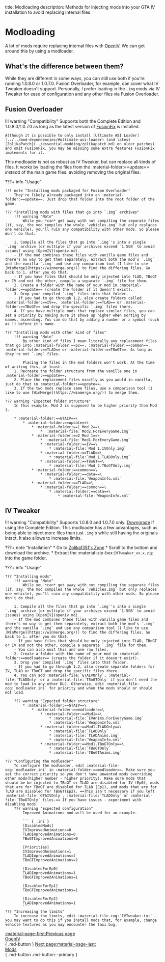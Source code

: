 title: Modloading
description: Methods for injecting mods into your GTA IV installation to avoid replacing internal files

# Modloading
A lot of mods require replacing internal files with [OpenIV](openiv.md). We can get around this by using a modloader.

## What's the difference between them?
While they are different in some ways, you can still use both if you're running 1.0.8.0 or 1.0.7.0. Fusion Overloader, for example, can cover what IV Tweaker doesn't support. Personally, I prefer loading in the `.img` mods via IV Tweaker for ease of configuration and any other files via Fusion Overloader.

## Fusion Overloader
!!! warning "Compatibility"
    Supports both the Complete Edition and 1.0.8.0/1.0.7.0 as long as the latest version of [FusionFix](../essential-modding/fusionfix.md) is installed.

    Although it is possible to only install [Ultimate ASI Loader](../../mod-dependencies/#ultimate-asi-loader) (and latest [ZolikaPatch](../essential-modding/zolikapatch.md) on older patches) and omit FusionFix, you may be missing some extra features FusionFix implements for it.
This modloader is not as robust as IV Tweaker, but can replace all kinds of files. It works by loading the files from the :material-folder:==update== *instead* of the main game files. avoiding removing the original files.

???+ info "Usage"

    !!! note "Installing mods packaged for Fusion Overloader"
        They're likely already packaged into an :material-folder:==update==. Just drop that folder into the root folder of the game.

    ??? "Installing mods with files that go into `.img` archives"
        !!! warning "Note"
            While you *can* get away with not compiling the separate files (if, say, the mod compiles the whole `vehicles.img` but only replaces one vehicle), you'll ruin any compatibility with other mods. So please don't do that.

        1. Compile all the files that go into `.img`'s into a single `.img` archive (or multiple if your archives exceed `1.5GB` to avoid issues) using [OpenIV](openiv.md).
        - If the mod combines these files with vanilla game files and there's no way to get them separately, extract both the mod's `.img` and the vanilla `.img` and use any comparison tool (I like to use [WinMerge](https://winmerge.org/)) to find the differing files. Go back to 1. after you do that.
        - If you have files that should be only injected into TLAD, TBoGT or IV and not the other, compile a separate `.img` file for them.
        2. Create a folder with the name of your mod in :material-folder:==update== (create the folder if it doesn't exist).
        3. Drop your compiled `.img` files into that folder.
        - If you had to go through 1.2, also create folders called :material-folder:==IV==, :material-folder:==TLAD== or :material-folder:==TBoGT== and drop the specific `.img` files there.
        4. If you have multiple mods that replace similar files, you can set a priority by making sure it shows up higher when sorting by names, ascending. You can do that by adding a number or a symbol (such as !) before it's name.

    ??? "Installing mods with other kind of files"
        !!! warning "Note"
            By other kind of files I mean literally any replacement files that go into :material-folder:==pc==, :material-folder:==common==, :material-folder:==TLAD== or :material-folder:==TBoGT==. As long as they're not `.img` files.

            Placing the files in the mod folders won't work. At the time of writing this, at least.
        1. Recreate the folder structure from the vanilla one in :material-folder:==update==.
        2. Place the replacement files exactly as you would in vanilla, just do that in :material-folder:==update==.
        3. If the two mods replace same files, use a comparison tool (I like to use [WinMerge](https://winmerge.org/)) to merge them.

    ??? warning "Expected folder structure"
        In this example, Mod 2 is supposed to be higher priority than Mod 1.

        * :material-folder:==GTAIV==\
            * :material-folder:==update==\
                * :material-folder:==1 Mod 2==\
                    *  :material-file:`Mod2.ForEveryGame.img`
                * :material-folder:==2 Mod 1==\
                    *  :material-file:`Mod1.ForEveryGame.img`
                    * :material-folder:==IV==\
                        * :material-file:`Mod 1.IVOnly.img`
                    * :material-folder:==TLAD==\
                        * :material-file:`Mod 1.TLADOnly.img`
                    * :material-folder:==TBoGT==\
                        * :material-file:`Mod 2.TBoGTOnly.img`
                * :material-folder:==common==\
                    * :material-folder:==data==\
                        * :material-file:`WeaponInfo.xml`
                * :material-folder:==TLAD==\
                    * :material-folder:==common==\
                        * :material-folder:==data==\
                            * :material-file:`WeaponInfo.xml`

## IV Tweaker
!!! warning "Compatibility"
    Supports 1.0.8.0 and 1.0.7.0 only. [Downgrade](../downgrading.md) if using the Complete Edition.
This modloader has a few advantages, such as being able to inject more files than just `.img`'s while still having the originals intact. It also allows to increase limits.

???+ note "Installation"
    * Go to [Zolika1351's Zone](https://zolika1351.pages.dev/mods/ivtweaker)
    * Scroll to the bottom and download the archive.
    * Extract the :material-zip-box:`IVTweaker_vx.x.zip` into the game folder.

???+ info "Usage"

    ??? "Installing mods"
        !!! warning "Note"
            While you *can* get away with not compiling the separate files (if, say, the mod compiles the whole `vehicles.img` but only replaces one vehicle), you'll ruin any compatibility with other mods. So please don't do that.

        1. Compile all the files that go into `.img`'s into a single `.img` archive (or multiple if your archives exceed `1.5GB` to avoid issues) using [OpenIV](openiv.md).
        - If the mod combines these files with vanilla game files and there's no way to get them separately, extract both the mod's `.img` and the vanilla `.img` and use any comparison tool (I like to use [WinMerge](https://winmerge.org/)) to find the differing files. Go back to 1. after you do that.
        - If you have files that should be only injected into TLAD, TBoGT or IV and not the other, compile a separate `.img` file for them.
        - You can also omit this and use raw files.
        2. Create a folder with the name of your mod in :material-folder:==modloader== (create the folder if it doesn't exist).
        3. Drop your compiled `.img` files into that folder.
        - If you had to go through 1.2, also create separate folders for IV, TLAD or TBoGT and drop the specific files there.
        4. You can add :material-file:`GTAIVOnly`, :material-file:`TLADOnly` or a :material-file:`TBoGTOnly` if you don't need the mod to load in any other DLC. Otherwise, edit :material-file-cog:`modloader.ini` for priority and when the mods should or should not load.

        ??? warning "Expected folder structure"
            * :material-folder:==GTAIV==\
                * :material-folder:==modloader==\
                    * :material-folder:==Mod1==\
                        * :material-file:`IVAnims.ForEveryGame.img`
                        * :material-file:`WeaponInfo.xml`
                    * :material-folder:==Mod1.TLADOnly==\
                        * :material-file:`TLADOnly`
                        * :material-file:`TLADAnims.img`
                        * :material-file:`WeaponInfo.xml`
                    * :material-folder:==Mod1.TBoGTOnly==\
                        * :material-file:`TBoGTOnly`
                        * :material-file:`TBoGTAnims.img`

    ??? "Configuring the modloader"
        To configure the modloader, edit :material-file-cog:`modloader.ini` in :material-folder:==modloader==. Make sure you set the correct priority so you don't have unwanted mods overriding other mods(higher number - higher priority). Make sure mods that should be be injected to TBoGT or TLAD are disabled for IV (Ep0), mods that are for TBoGT are disabled for TLAD (Ep1), and mods that are for TLAD are disabled for TBoGT(Ep2). ==This isn't necessary if you left :material-file:`GTAIVOnly`, :material-file:`TLADOnly` or :material-file:`TBoGTOnly` files.== If you have issues - experiment with disabling mods.
        ??? warning "Expected configuration"
            Improved Animations mod will be used for an example.

            ``` { .ini }
            [DisabledMods]
            IVImprovedAnimations=0
            TLADImprovedAnimations=0
            TBoGTImprovedAnimations=0

            [Priorities]
            IVImprovedAnimations=1
            TLADImprovedAnimations=2
            TBoGTImprovedAnimations=2

            [DisabledForEp0]
            TLADImprovedAnimations=1
            TBoGTImprovedAnimations=1

            [DisabledForEp1]
            TBoGTImprovedAnimations=1

            [DisabledForEp2]
            TLADImprovedAnimations=1
            ```
    ??? "Increasing the limits"
        To increase the limits, edit :material-file-cog:`IVTweaker.ini` - you may want to do this if you install mods that, for example, change vehicle textures as you may encounter the taxi bug.

[:material-page-first:Previous page <br>OpenIV</br>](openiv.md){ .md-button } [Next page:material-page-last: <br>Mods</br>](mods.md){ .md-button .md-button--primary }
